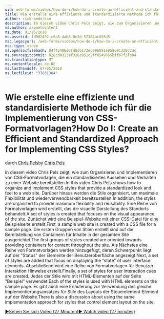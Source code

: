 ```yaml
---
uid: web-forms/videos/how-do-i/how-do-i-create-an-efficient-and-standardized-approach-for-implementing-css-styles
title: Wie erstelle eine effiziente und standardisierte Methode ich für die Implementierung von CSS-Formatvorlagen? | Microsoft-Dokumentation
author: rick-anderson
description: In diesem video Chris Pels zeigt, wie zum Organisieren und Implementieren von CSS-Formatvorlagen, die ein standardisiertes Aussehen und Verhalten zu einer Website bereitstellen. Darüber hinaus werden die Formate...
ms.author: aspnetcontent
ms.date: 01/15/2010
ms.assetid: 1d902492-c6a3-4ab8-8e3d-57384ac893d5
msc.legacyurl: /web-forms/videos/how-do-i/how-do-i-create-an-efficient-and-standardized-approach-for-implementing-css-styles
msc.type: video
ms.openlocfilehash: 04ff5486d6fd8db172ece96891e959691330c3dc
ms.sourcegitcommit: b28cd0313af316c051c2ff8549865bff67f2fbb4
ms.translationtype: MT
ms.contentlocale: de-DE
ms.lasthandoff: 07/05/2018
ms.locfileid: "37831384"
---
```

<a name="how-do-i-create-an-efficient-and-standardized-approach-for-implementing-css-styles"></a><span data-ttu-id="30b8e-105">Wie erstelle eine effiziente und standardisierte Methode ich für die Implementierung von CSS-Formatvorlagen?</span><span class="sxs-lookup"><span data-stu-id="30b8e-105">How Do I: Create an Efficient and Standardized Approach for Implementing CSS Styles?</span></span>
====================
<span data-ttu-id="30b8e-106">durch [Chris Pels](https://twitter.com/chrispels)</span><span class="sxs-lookup"><span data-stu-id="30b8e-106">by [Chris Pels](https://twitter.com/chrispels)</span></span>

<span data-ttu-id="30b8e-107">In diesem video Chris Pels zeigt, wie zum Organisieren und Implementieren von CSS-Formatvorlagen, die ein standardisiertes Aussehen und Verhalten zu einer Website bereitstellen.</span><span class="sxs-lookup"><span data-stu-id="30b8e-107">In this video Chris Pels shows how to organize and implement CSS styles that provide a standardized look and feel to a web site.</span></span> <span data-ttu-id="30b8e-108">Darüber hinaus werden die Stile organisiert, um maximale Flexibilität und wiederverwendbarkeit bereitzustellen.</span><span class="sxs-lookup"><span data-stu-id="30b8e-108">In addition, the styles are organized to provide maximum flexibility and reusability.</span></span> <span data-ttu-id="30b8e-109">Eine Reihe von Formatvorlagen wird erstellt, das die visuelle Darstellung des Standorts behandelt.</span><span class="sxs-lookup"><span data-stu-id="30b8e-109">A set of styles is created that focuses on the visual appearance of the site.</span></span> <span data-ttu-id="30b8e-110">Zunächst wird eine Beispiel-Website mit einer CSS-Datei für eine Beispielseite erstellt.</span><span class="sxs-lookup"><span data-stu-id="30b8e-110">First, a sample web site is created with a CSS file for a sample page.</span></span> <span data-ttu-id="30b8e-111">Die ersten Gruppen von Stilen erstellt sind auf die Bereitstellung von Containern für Inhalte in der gesamten Site ausgerichtet.</span><span class="sxs-lookup"><span data-stu-id="30b8e-111">The first groups of styles created are oriented towards providing containers for content throughout the site.</span></span> <span data-ttu-id="30b8e-112">Als Nächstes eine Reihe von Formatvorlagen werden hinzugefügt, deren Schwerpunkt liegt auf der "Status" der Elemente der Benutzeroberfläche angezeigt.</span><span class="sxs-lookup"><span data-stu-id="30b8e-112">Next, a set of styles are added that focus on displaying the "state" of user interface elements.</span></span> <span data-ttu-id="30b8e-113">Abschließend wird eine Reihe von Formatvorlagen für Benutzer Interaktion Hinweise erstellt.</span><span class="sxs-lookup"><span data-stu-id="30b8e-113">Finally, a set of styles for user interaction cues are created.</span></span> <span data-ttu-id="30b8e-114">Jedes der Stile wird mit HTML-Elementen auf der Seite "Beispiel" verwendet.</span><span class="sxs-lookup"><span data-stu-id="30b8e-114">Each of the styles is used with HTML elements on the sample page.</span></span> <span data-ttu-id="30b8e-115">Es gibt auch eine Erläuterung zur Verwendung des gleiche Implementierungsansatzes für Stile des Layouts der Steuerelement-Element auf der Website.</span><span class="sxs-lookup"><span data-stu-id="30b8e-115">There is also a discussion about using the same implementation approach for styles that control element layout on the site.</span></span>

[<span data-ttu-id="30b8e-116">&#9654;Sehen Sie sich Video (27 Minuten)</span><span class="sxs-lookup"><span data-stu-id="30b8e-116">&#9654; Watch video (27 minutes)</span></span>](https://channel9.msdn.com/Blogs/ASP-NET-Site-Videos/how-do-i-create-an-efficient-and-standardized-approach-for-implementing-css-styles)
